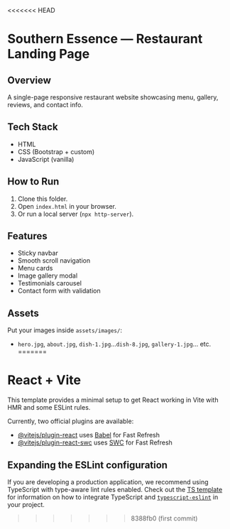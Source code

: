 <<<<<<< HEAD
# Southern Essence — Restaurant Landing Page

## Overview
A single-page responsive restaurant website showcasing menu, gallery, reviews, and contact info.

## Tech Stack
- HTML
- CSS (Bootstrap + custom)
- JavaScript (vanilla)

## How to Run
1. Clone this folder.
2. Open `index.html` in your browser.
3. Or run a local server (`npx http-server`).

## Features
- Sticky navbar
- Smooth scroll navigation
- Menu cards
- Image gallery modal
- Testimonials carousel
- Contact form with validation

## Assets
Put your images inside `assets/images/`:
- `hero.jpg`, `about.jpg`, `dish-1.jpg`…`dish-8.jpg`, `gallery-1.jpg`… etc.
=======
# React + Vite

This template provides a minimal setup to get React working in Vite with HMR and some ESLint rules.

Currently, two official plugins are available:

- [@vitejs/plugin-react](https://github.com/vitejs/vite-plugin-react/blob/main/packages/plugin-react) uses [Babel](https://babeljs.io/) for Fast Refresh
- [@vitejs/plugin-react-swc](https://github.com/vitejs/vite-plugin-react/blob/main/packages/plugin-react-swc) uses [SWC](https://swc.rs/) for Fast Refresh

## Expanding the ESLint configuration

If you are developing a production application, we recommend using TypeScript with type-aware lint rules enabled. Check out the [TS template](https://github.com/vitejs/vite/tree/main/packages/create-vite/template-react-ts) for information on how to integrate TypeScript and [`typescript-eslint`](https://typescript-eslint.io) in your project.
>>>>>>> 8388fb0 (first commit)
